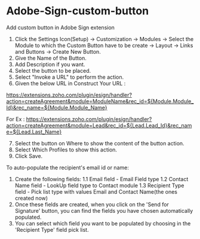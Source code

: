 # Adobe-Sign-custom-button

Add custom button in Adobe Sign extension

 
1. Click the Settings Icon(Setup) -> Customization -> Modules -> Select the Module to which the Custom Button have to be create -> Layout -> Links and Buttons -> Create New Button.
2. Give the Name of the Button.
3. Add Description if you want.
4. Select the button to be placed.
5. Select "Invoke a URL" to perform the action.
6. Given the below URL in Construct Your URL :
 
 https://extensions.zoho.com/plugin/esign/handler?action=createAgreement&module=ModuleName&rec_id=${Module.Module_Id}&rec_name=${Module.Module_Name}

For Ex : https://extensions.zoho.com/plugin/esign/handler?action=createAgreement&module=Lead&rec_id=${Lead.Lead_Id}&rec_name=${Lead.Last_Name}
 
7. Select the button on Where to show the content of the button action.
8. Select Which Profiles to show this action.
9. Click Save.


To auto-populate the recipient's email id or name:
1. Create the following fields:
   1.1 Email field - Email Field type
   1.2 Contact Name field - LookUp field type to Contact module
   1.3 Recipient Type field - Pick list type with values Email and Contact Name(the ones created now)
2. Once these fields are created, when you click on the 'Send for Signature' button, you can find the fields you have chosen automatically populated.
3. You can select which field you want to be populated by choosing in the 'Recipient Type' field pick list.
